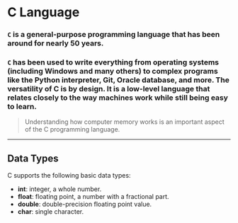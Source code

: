 # C Language

### `C` is a general-purpose programming language that has been around for nearly 50 years.

### `C` has been used to write everything from operating systems (including Windows and many others) to complex programs like the Python interpreter, Git, Oracle database, and more. The versatility of C is by design. It is a low-level language that relates closely to the way machines work while still being easy to learn.

> Understanding how computer memory works is an important aspect of the C programming language.

---

## Data Types

C supports the following basic data types:

- **int**: integer, a whole number.
- **float**: floating point, a number with a fractional part.
- **double**: double-precision floating point value.
- **char**: single character.
